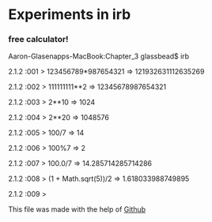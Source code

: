 # Experiments in irb
### free calculator!

Aaron-Glasenapps-MacBook:Chapter_3 glassbead$ irb


2.1.2 :001 > 123456789*987654321
 => 121932631112635269

2.1.2 :002 > 111111111**2
 => 12345678987654321
 
2.1.2 :003 > 2**10
 => 1024
 
2.1.2 :004 > 2**20
 => 1048576
 
2.1.2 :005 > 100/7
 => 14
 
2.1.2 :006 > 100%7
 => 2
 
2.1.2 :007 > 100.0/7
 => 14.285714285714286
 
2.1.2 :008 > (1 + Math.sqrt(5))/2
 => 1.618033988749895
 
2.1.2 :009 >


This file was made with the help of [Github](https://help.github.com/articles/markdown-basics)
